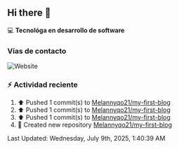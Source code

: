 ## Hi there 👋

:computer: **Tecnológa en desarrollo de software**
>

### Vías de contacto

<!--![Website](https://github.com/Melannyqo21-up-green?style=for-the-badge)-->
![Website](https://img.shields.io/badge/github.com/Melannyqo21-up-green?style=for-the-badge)


### :zap: Actividad reciente
<!--RECENT_ACTIVITY:start-->
1. ⬆️ Pushed 1 commit(s) to [Melannyqo21/my-first-blog](https://github.com/Melannyqo21/my-first-blog)<br>
2. ⬆️ Pushed 1 commit(s) to [Melannyqo21/my-first-blog](https://github.com/Melannyqo21/my-first-blog)<br>
3. ⬆️ Pushed 1 commit(s) to [Melannyqo21/my-first-blog](https://github.com/Melannyqo21/my-first-blog)<br>
4. 📔 Created new repository [Melannyqo21/my-first-blog](https://github.com/Melannyqo21/my-first-blog)<br>
<!--RECENT_ACTIVITY:end-->
<!--RECENT_ACTIVITY:last_update-->
Last Updated: Wednesday, July 9th, 2025, 1:40:39 AM
<!--RECENT_ACTIVITY:last_update_end-->


<!--
**Melannyqo21/Melannyqo21** is a ✨ _special_ ✨ repository because its `README.md` (this file) appears on your GitHub profile.

Here are some ideas to get you started:

- 🔭 I’m currently working on ...
- 🌱 I’m currently learning ...
- 👯 I’m looking to collaborate on ...
- 🤔 I’m looking for help with ...
- 💬 Ask me about ...
- 📫 How to reach me: ...
- 😄 Pronouns: ...
- ⚡ Fun fact: ...
-->
